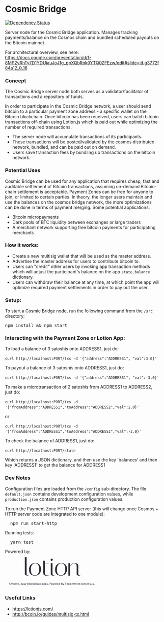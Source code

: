 # Cosmic Bridge

[![Dependency Status](https://david-dm.org/CosmicBridge/server.svg)](https://david-dm.org/CosmicBridge/server)

Server node for the Cosmic Bridge application. Manages tracking payments/balance on the Cosmos chain and bundled scheduled payouts on the Bitcoin mainnet.

For architectural overview, see here: https://docs.google.com/presentation/d/1-8MP2yRhTy7D1YDUiauJoJ1g_ppXQbRpk0YTQ0ZFEzw/edit#slide=id.g3772f84a12_0_18

### Concept

The Cosmic Bridge server node both serves as a validator/facilitator of transactions and a repository of funds.

In order to participate in the Cosmic Bridge network, a user should send bitcoin to a particular payment zone address - a specific wallet on the Bitcoin blockchain. Once bitcoin has been received, users can batch bitcoin transactions off-chain using Lotion.js which is paid out while optimizing the number of required transactions.

* The server node will accumulate transactions of its participants.
* These transactions will be posted/validated by the cosmos distributed network, bundled, and can be paid out on demand.
* Users save transaction fees by bundling up transactions on the bitcoin network.

### Potential Uses

Cosmic Bridge can be used for any application that requires cheap, fast and auditable settlement of Bitcoin transactions, assuming on-demand Bitcoin-chain settlement is acceptable. Payment Zones can be free for anyone to join, or limited to certain parties. In theory, the longer users maintain and use the balances on the cosmos bridge network, the more optimizations can be done in terms of payment merging. Some potential applications:

* Bitcoin micropayments
* Dark pools of BTC liquidity between exchanges or large traders
* A merchant network supporting free bitcoin payments for participating merchants
 
### How it works:
* Create a new multisig wallet that will be used as the master address.
* Advertise the master address for users to contribute bitcoin to.
* Users can "credit" other users by invoking app transaction methods which will adjust the participant's balance on the app `state.balance` dictionary.
* Users can withdraw their balance at any time, at which point the app will optimize required payment settlements in order to pay out the user.

### Setup:

To start a Cosmic Bridge node, run the following command from the `/src` directory:

<pre>
npm install && npm start
</pre>

### Interacting with the Payment Zone or Lotion App:

To load a balance of 3 satoshis onto ADDRESS1, just do:

  `curl http://localhost:PORT/txs -d '{"address":"ADDRESS1", "val":3.0}'`
  
To payout a balance of 3 satoshis onto ADDRESS1, just do:

  `curl http://localhost:PORT/txs -d '{"address":"ADDRESS1", "val":-3.0}'`
  
To make a microtransaction of 2 satoshis from ADDRESS1 to ADDRESS2, just do:

 `curl http://localhost:PORT/txs -d '{"fromAddress":"ADDRESS1","toAddress":"ADDRESS2","val":2.0}'`
 
  or
      
  `curl http://localhost:PORT/txs -d '{"fromAddress":"ADDRESS1","toAddress":"ADDRESS2","val":-2.0}'`
  
To check the balance of ADDRESS1, just do:

  `curl http://localhost:PORT/state`
  
  Which returns a JSON dictionary, and then use the key 'balances' and then key 'ADDRESS1' to get the balance for ADDRESS1
 
### Dev Notes

Configuration files are loaded from the `/config` sub-directory. The file `default.json` contains development configuration values, while `production.json` contains production configuration values.

To run the Payment Zone HTTP API server (this will change once Cosmos + HTTP server code are integrated to one module):

<pre>
  npm run start-http
</pre>

Running tests:
<pre>
  yarn test
</pre>


Powered by:<br/>
<img src="./img/lotion.png" style="width: 300px"/>


### Useful Links

* https://lotionjs.com/
* http://bcoin.io/guides/multisig-tx.html

